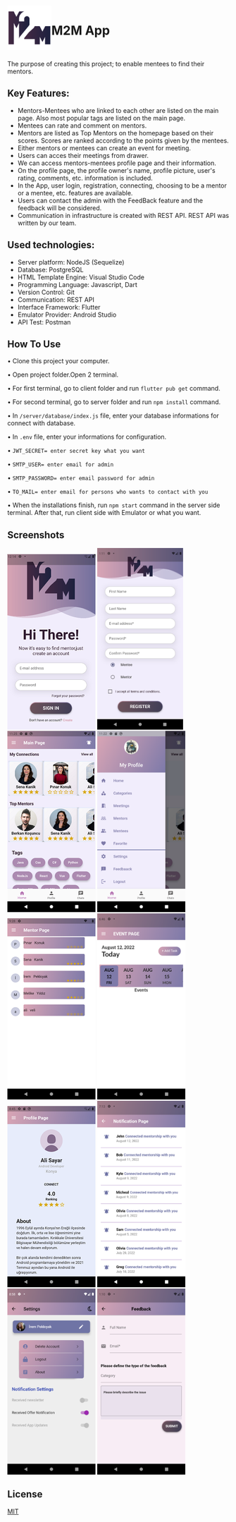 <img src="./images/1m2m.png" width="100"  align="left"/> 


# M2M App
  <br>
 
 The purpose of creating this project; to enable mentees to find their mentors.



## Key Features:
* Mentors-Mentees who are linked to each other are listed on the main page. Also most popular tags are listed on the main page.
* Mentees can rate and comment on mentors.
* Mentors are listed as Top Mentors on the homepage based on their scores. Scores are ranked according to the points given by the mentees.
* Either mentors or mentees can create an event for meeting.
* Users can acces their meetings from drawer.
* We can access mentors-mentees profile page and their information.
* On the profile page, the profile owner's name, profile picture, user's rating, comments, etc. information is included.
* In the App, user login, registration, connecting, choosing to be a mentor or a mentee, etc. features are available.
* Users can contact the admin with the FeedBack feature and the feedback will be considered.
* Communication in infrastructure is created with REST API. REST API was written by our team.

 ## Used technologies:
* Server platform: NodeJS (Sequelize) 
* Database: PostgreSQL
* HTML Template Engine: Visual Studio Code
* Programming Language: Javascript, Dart
* Version Control: Git
* Communication: REST API
* Interface Framework: Flutter
* Emulator Provider: Android Studio
* API Test: Postman 

## How To Use

• Clone this project your computer.

• Open project folder.Open 2 terminal.

• For first terminal, go to client folder and run `flutter pub get` command.

• For second terminal, go to server folder and run `npm install` command.

• In `/server/database/index.js` file, enter your database informations for connect with database.

• In `.env` file, enter your informations for configuration.

• `JWT_SECRET= enter secret key what you want`

• `SMTP_USER= enter email for admin`

• `SMTP_PASSWORD= enter email password for admin`

• `TO_MAIL= enter email for persons who wants to contact with you`

• When the installations finish, run `npm start` command in the server side terminal. After that, run client side with Emulator or what you want.

## Screenshots

![alt text](./images/login_page.png "login page")
<img src="./images/register_page.png" width="195">
<img src="./images/main_page.png" width="200">
<img src="./images/drawer_page.png" width="200">
<img src="./images/mentor_page.png" width="200">
<img src="./images/events_page.png" width="200">
<img src="./images/profile_page.png" width="200">
<img src="./images/notification_page.png" width="200">
<img src="./images/settings_page.png" width="200">
<img src="./images/feedbak_page.png" width="200">

## License
[MIT](https://choosealicense.com/licenses/mit/)

